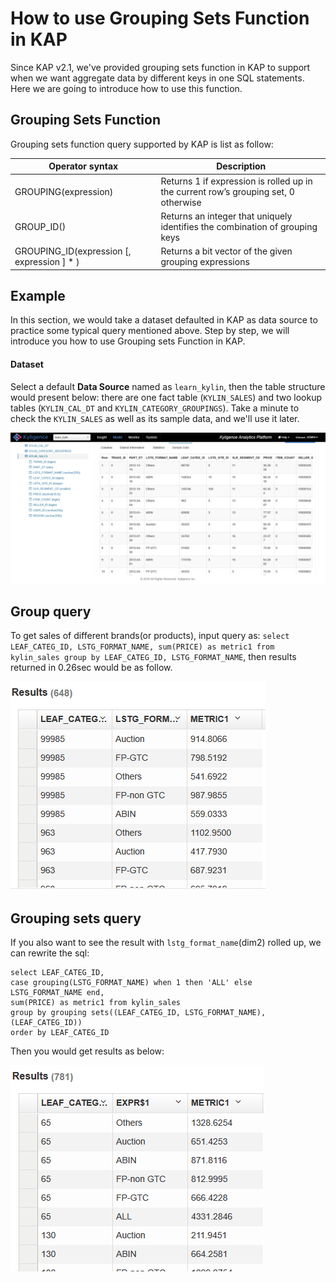 # How to use Grouping Sets Function in KAP

Since KAP v2.1, we've provided grouping sets function in KAP to support when we want aggregate data by different keys in one SQL statements. Here we are going to introduce how to use this function. 



## Grouping Sets Function

Grouping sets function query supported by KAP is list as follow:

| Operator syntax                          | Description                              |
| ---------------------------------------- | ---------------------------------------- |
| GROUPING(expression)                     | Returns 1 if expression is rolled up in the current row’s grouping set, 0 otherwise |
| GROUP_ID()                               | Returns an integer that uniquely identifies the combination of grouping keys |
| GROUPING_ID(expression [, expression ] * ) | Returns a bit vector of the given grouping expressions |



## Example

In this section, we would take a dataset defaulted in KAP as data source to practice some typical query mentioned above. Step by step, we will introduce you how to use Grouping sets Function in KAP.

#### Dataset

Select a default **Data Source** named as `learn_kylin`, then the table structure would present below: there are one fact table (`KYLIN_SALES`) and two lookup tables (`KYLIN_CAL_DT` and `KYLIN_CATEGORY_GROUPINGS`). Take a minute to check the `KYLIN_SALES` as well as its sample data, and we'll use it later.

![](image/wd_datasample.png)

## Group query

To get sales of different brands(or products), input query as: `select LEAF_CATEG_ID, LSTG_FORMAT_NAME, sum(PRICE) as metric1 from kylin_sales group by LEAF_CATEG_ID, LSTG_FORMAT_NAME`, then results returned in 0.26sec would be as follow.

![](image/grouping_sets.1.png)



## Grouping sets query

If you also want to see the result with `lstg_format_name`(dim2) rolled up, we can rewrite the sql:

```
select LEAF_CATEG_ID,
case grouping(LSTG_FORMAT_NAME) when 1 then 'ALL' else LSTG_FORMAT_NAME end,
sum(PRICE) as metric1 from kylin_sales
group by grouping sets((LEAF_CATEG_ID, LSTG_FORMAT_NAME), (LEAF_CATEG_ID))
order by LEAF_CATEG_ID
```

 Then you would get results as below:

![](image/grouping_sets.2.png)

